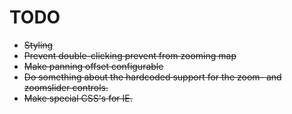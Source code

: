 TODO
====
 - <del>Styling</del>
 - <del>Prevent double-clicking prevent from zooming map</del>
 - <del>Make panning offset configurable</del>
 - <del>Do something about the hardcoded support for the zoom- and zoomslider controls.<del>
 - <del>Make special CSS's for IE.</del>
